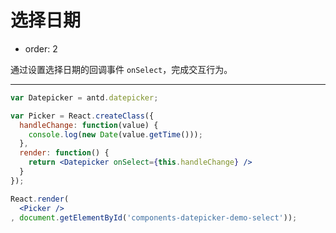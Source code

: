 # 选择日期

- order: 2

通过设置选择日期的回调事件 `onSelect`，完成交互行为。

---

````jsx
var Datepicker = antd.datepicker;

var Picker = React.createClass({
  handleChange: function(value) {
    console.log(new Date(value.getTime()));
  },
  render: function() {
    return <Datepicker onSelect={this.handleChange} />
  }
});

React.render(
  <Picker />
, document.getElementById('components-datepicker-demo-select'));
````

